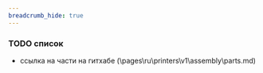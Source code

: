 ```yaml
---
breadcrumb_hide: true
---
```


### TODO список
* ссылка на части на гитхабе (\pages\ru\printers\v1\assembly\parts.md)